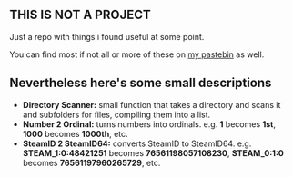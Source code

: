## THIS IS NOT A PROJECT

Just a repo with things i found useful at some point.

You can find most if not all or more of these on [my pastebin](https://pastebin.com/u/lcast15) as well.

## Nevertheless here's some small descriptions

* **Directory Scanner:**			small function that takes a directory and scans it and subfolders for files, compiling them into a list.
* **Number 2 Ordinal:**			turns numbers into ordinals. e.g. **1** becomes **1st**, **1000** becomes **1000th**, etc.
* **SteamID 2 SteamID64:**			converts SteamID to SteamID64. e.g. **STEAM_1:0:48421251** becomes **76561198057108230**, **STEAM_0:1:0** becomes **76561197960265729**, etc.
